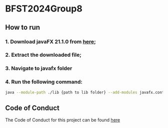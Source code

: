 # BFST2024Group8

## How to run
### 1. Download javaFX 21.1.0 from [here](https://gluonhq.com/products/javafx/);
### 2. Extract the downloaded file;
### 3. Navigate to javafx folder
### 4. Run the following command:
``` bash
java --module-path ./lib {path to lib folder} --add-modules javafx.controls,javafx.fxml -jar BFST2024Group8-1.0-SNAPSHOT-all.jar {path to jar}
```
## Code of Conduct
The Code of Conduct for this project can be found [here](CODE_OF_CONDUCT.md)
